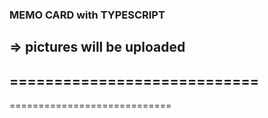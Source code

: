 ### MEMO CARD with TYPESCRIPT
=> pictures will be uploaded
----------------------------
============================
----------------------------
============================
